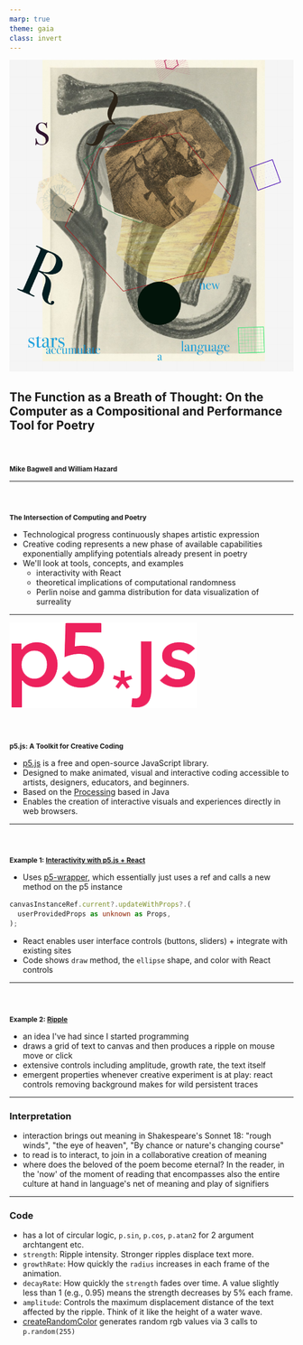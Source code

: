 ```yaml
---
marp: true
theme: gaia
class: invert
---
```


![bg right:50%](images/cover.png)

<style scoped>
h1{font-size:1.5em}
h2{font-size:.85em; padding-top:40px}
</style>

# The Function as a Breath of Thought: On the Computer as a Compositional and Performance Tool for Poetry

## Mike Bagwell and William Hazard

---

## The Intersection of Computing and Poetry

- Technological progress continuously shapes artistic expression
- Creative coding represents a new phase of available capabilities exponentially amplifying potentials already present in poetry
- We'll look at tools, concepts, and examples
  - interactivity with React
  - theoretical implications of computational randomness
  - Perlin noise and gamma distribution for data visualization of surreality

---

![](images/p5.png)

## p5.js: A Toolkit for Creative Coding

- [p5.js](https://p5js.org/) is a free and open-source JavaScript library.
- Designed to make animated, visual and interactive coding accessible to artists, designers, educators, and beginners.
- Based on the [Processing](https://processing.org/) based in Java
- Enables the creation of interactive visuals and experiences directly in web browsers.

---

## Example 1: [Interactivity with p5.js + React](https://low-ghost.github.io/interactive-poetry/#/simple-demo)

- Uses [p5-wrapper](https://github.com/P5-wrapper/react), which essentially just uses a ref and calls a new method on the p5 instance

```ts
canvasInstanceRef.current?.updateWithProps?.(
  userProvidedProps as unknown as Props,
);
```

- React enables user interface controls (buttons, sliders) + integrate with existing sites
- Code shows `draw` method, the `ellipse` shape, and color with React controls

---

## Example 2: [Ripple](https://low-ghost.github.io/interactive-poetry/#/ripple)

- an idea I've had since I started programming
- draws a grid of text to canvas and then produces a ripple on mouse move or click
- extensive controls including amplitude, growth rate, the text itself
- emergent properties whenever creative experiment is at play: react controls removing background makes for wild persistent traces

---

### Interpretation

- interaction brings out meaning in Shakespeare's Sonnet 18: "rough winds", "the eye of heaven", "By chance or nature's changing course"
- to read is to interact, to join in a collaborative creation of meaning
- where does the beloved of the poem become eternal? In the reader, in the 'now' of the moment of reading that encompasses also the entire culture at hand in language's net of meaning and play of signifiers

---

<style scoped>
section{font-size: 2.4em}
</style>

### Code

- has a lot of circular logic, `p.sin`, `p.cos`, `p.atan2` for 2 argument archtangent etc.
- `strength`: Ripple intensity. Stronger ripples displace text more.
- `growthRate`: How quickly the `radius` increases in each frame of the animation.
- `decayRate`: How quickly the `strength` fades over time. A value slightly less than 1 (e.g., 0.95) means the strength decreases by 5% each frame.
- `amplitude`: Controls the maximum displacement distance of the text affected by the ripple. Think of it like the height of a water wave.
- [createRandomColor](https://github.com/low-ghost/interactive-poetry/blob/main/src/utils/color.ts#L3-L10) generates random rgb values via 3 calls to `p.random(255)`
